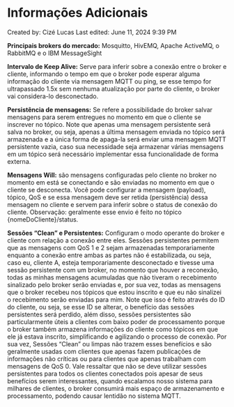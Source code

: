 # Informações Adicionais

Created by: Cizé Lucas
Last edited: June 11, 2024 9:39 PM

**Principais brokers do mercado:** Mosquitto, HivEMQ, Apache ActiveMQ, o RabbitMQ e o IBM MessageSight

**Intervalo de Keep Alive:** Serve para inferir sobre a conexão entre o broker e cliente, informando o tempo em que o broker pode esperar alguma informação do cliente via mensagem MQTT ou ping, se esse tempo for ultrapassado 1.5x sem nenhuma atualização por parte do cliente, o broker vai considera-lo desconectado.

**Persistência de mensagens:** Se refere a possibilidade do broker salvar mensagens para serem entregues no momento em que o cliente se inscrever no tópico. Note que apenas uma mensagem persistente será salva no broker, ou seja, apenas a última mensagem enviada no tópico será armazenada e a única forma de apaga-la será enviar uma mensagem MQTT persistente vazia, caso sua necessidade seja armazenar várias mensagens em um tópico será necessário implementar essa funcionalidade de forma externa. 

**Mensagens Will:** são mensagens configuradas pelo cliente no broker no momento em está se conectando e são enviadas no momento em que o cliente se desconecta. Você pode configurar a mensagem (payload), tópico,  QoS e se essa mensagem deve ser retida (persistência) dessa mensagem no cliente e servem para inferir sobre o status de conexão do cliente. 
Observação: geralmente esse envio é feito no tópico {nomeDoCliente}/status.

**Sessões “Clean” e Persistentes:** Configuram o modo operante do broker e cliente com relação a conexão entre eles. Sessões persistentes permitem que as mensagens com QoS 1 e 2 sejam armazenadas temporariamente enquanto a conexão entre ambas as partes não é estabilizada, ou seja, caso eu, cliente A, esteja temporariamente desconectado e tivesse uma sessão persistente com um broker, no momento que houver a reconexão, todas as minhas mensagens acumuladas que não tiveram o recebimento sinalizado pelo broker serão enviadas e, por sua vez, todas as mensagens que o broker recebeu nos tópicos que estou inscrito e que eu não sinalizei o recebimento serão enviadas para mim. Note que isso é feito através do ID do cliente, ou seja, se esse ID se alterar, o benefício das sessões persistentes será perdido, além disso, sessões persistentes são particularmente úteis a clientes com baixo poder de processamento porque o broker também armazena informações do cliente como tópicos em que ele já estava inscrito, simplificando e agilizando o processo de conexão. Por sua vez, Sessões “Clean” ou limpas não trazem esses benefícios e são geralmente usadas com clientes que apenas fazem publicações de informações não críticas ou para clientes que apenas trabalham com mensagens de QoS 0. Vale ressaltar que não se deve utilizar sessões persistentes para todos os clientes conectados pois apesar de seus benefícios serem interessantes, quando escalamos nosso sistema para milhares de clientes, o broker consumirá mais espaço de armazenamento e processamento, podendo causar lentidão no sistema MQTT.